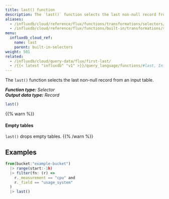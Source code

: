 ```yaml
---
title: last() function
description: The `last()` function selects the last non-null record from an input table.
aliases:
  - /influxdb/cloud/reference/flux/functions/transformations/selectors/last
  - /influxdb/cloud/reference/flux/functions/built-in/transformations/selectors/last/
menu:
  influxdb_cloud_ref:
    name: last
    parent: built-in-selectors
weight: 501
related:
  - /influxdb/cloud/query-data/flux/first-last/
  - /{{< latest "influxdb" "v1" >}}/query_language/functions/#last, InfluxQL – LAST()
---
```


The `last()` function selects the last non-null record from an input table.

_**Function type:** Selector_  
_**Output data type:** Record_

```js
last()
```

{{% warn %}}
#### Empty tables
`last()` drops empty tables.
{{% /warn %}}

## Examples
```js
from(bucket:"example-bucket")
  |> range(start:-1h)
  |> filter(fn: (r) =>
    r._measurement == "cpu" and
    r._field == "usage_system"
  )
  |> last()
```

